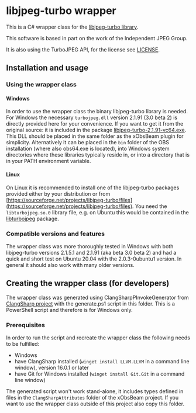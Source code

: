 ﻿# libjpeg-turbo wrapper
This is a C# wrapper class for the [libjpeg-turbo library](https://github.com/libjpeg-turbo/libjpeg-turbo).

This software is based in part on the work of the Independent JPEG Group.

It is also using the TurboJPEG API, for the license see [LICENSE](LICENSE).

## Installation and usage
### Using the wrapper class
#### Windows
In order to use the wrapper class the binary libjpeg-turbo library is needed. For Windows the necessary `turbojpeg.dll` version 2.1.91 (3.0 beta 2) is directly provided here for your convenience. If you want to get it from the original source: it is included in the package [libjpeg-turbo-2.1.91-vc64.exe](https://sourceforge.net/projects/libjpeg-turbo/files/2.1.91%20%283.0%20beta2%29/libjpeg-turbo-2.1.91-vc64.exe).
This DLL should be placed in the same folder as the xObsBeam plugin for simplicity. Alternatively it can be placed in the `bin` folder of the OBS installation (where also obs64.exe is located), into Windows system directories where these libraries typically reside in, or into a directory that is in your PATH environment variable.

#### Linux
On Linux it is recommended to install one of the libjpeg-turbo packages provided either by your distribution or from [https://sourceforge.net/projects/libjpeg-turbo/files](https://sourceforge.net/projects/libjpeg-turbo/files). You need the `libturbojpeg.so.0` library file, e.g. on Ubuntu this would be contained in the [libturbojpeg](https://packages.ubuntu.com/search?keywords=libturbojpeg) package.

### Compatible versions and features
The wrapper class was more thoroughly tested in Windows with both libjpeg-turbo versions 2.1.5.1 and 2.1.91 (aka beta 3.0 beta 2) and had a quick and short test on Ubuntu 20.04 with the 2.0.3-0ubuntu1 version. In general it should also work with many older versions.

## Creating the wrapper class (for developers)
The wrapper class was generated using ClangSharpPInvokeGenerator from [ClangSharp project](https://github.com/dotnet/ClangSharp) with the generate.ps1 script in this folder. This is a PowerShell script and therefore is for Windows only.

### Prerequisites
In order to run the script and recreate the wrapper class the following needs to be fulfilled:
- Windows
- have ClangSharp installed (`winget install LLVM.LLVM` in a command line window), version 16.0.1 or later
- have Git for Windows installed (`winget install Git.Git` in a command line window)

The generated script won't work stand-alone, it includes types defined in files in the `ClangSharpAttributes` folder of the xObsBeam project. If you want to use the wrapper class outside of this project also copy this folder.

